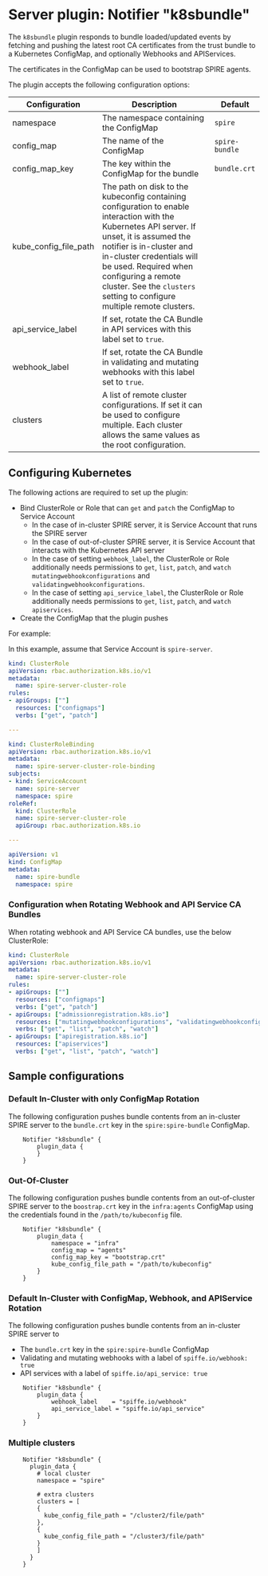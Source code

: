 # Server plugin: Notifier "k8sbundle"

The `k8sbundle` plugin responds to bundle loaded/updated events by fetching and
pushing the latest root CA certificates from the trust bundle to a Kubernetes
ConfigMap, and optionally Webhooks and APIServices.

The certificates in the ConfigMap can be used to bootstrap SPIRE agents.

The plugin accepts the following configuration options:

| Configuration         | Description                                                                                                                                                                                                   | Default        |
|-----------------------|---------------------------------------------------------------------------------------------------------------------------------------------------------------------------------------------------------------|----------------|
| namespace             | The namespace containing the ConfigMap                                                                                                                                                                        | `spire`        |
| config_map            | The name of the ConfigMap                                                                                                                                                                                     | `spire-bundle` |
| config_map_key        | The key within the ConfigMap for the bundle                                                                                                                                                                   | `bundle.crt`   |
| kube_config_file_path | The path on disk to the kubeconfig containing configuration to enable interaction with the Kubernetes API server. If unset, it is assumed the notifier is in-cluster and in-cluster credentials will be used. Required when configuring a remote cluster. See the `clusters` setting to configure multiple remote clusters. |                |
| api_service_label     | If set, rotate the CA Bundle in API services with this label set to `true`.                                                                                                                                   |                |
| webhook_label         | If set, rotate the CA Bundle in validating and mutating webhooks with this label set to `true`.                                                                                                               |                |
| clusters              | A list of remote cluster configurations. If set it can be used to configure multiple. Each cluster allows the same values as the root configuration.                                                                 |                |

## Configuring Kubernetes

The following actions are required to set up the plugin:

- Bind ClusterRole or Role that can `get` and `patch` the ConfigMap to Service Account
  - In the case of in-cluster SPIRE server, it is Service Account that runs the SPIRE server
  - In the case of out-of-cluster SPIRE server, it is Service Account that interacts with the Kubernetes API server
  - In the case of setting `webhook_label`, the ClusterRole or Role additionally needs permissions to `get`, `list`, `patch`, and `watch` `mutatingwebhookconfigurations` and `validatingwebhookconfigurations`.
  - In the case of setting `api_service_label`, the ClusterRole or Role additionally needs permissions to `get`, `list`, `patch`, and `watch` `apiservices`.
- Create the ConfigMap that the plugin pushes

For example:

In this example, assume that Service Account is `spire-server`.

```yaml
kind: ClusterRole
apiVersion: rbac.authorization.k8s.io/v1
metadata:
  name: spire-server-cluster-role
rules:
- apiGroups: [""]
  resources: ["configmaps"]
  verbs: ["get", "patch"]

---

kind: ClusterRoleBinding
apiVersion: rbac.authorization.k8s.io/v1
metadata:
  name: spire-server-cluster-role-binding
subjects:
- kind: ServiceAccount
  name: spire-server
  namespace: spire
roleRef:
  kind: ClusterRole
  name: spire-server-cluster-role
  apiGroup: rbac.authorization.k8s.io

---

apiVersion: v1
kind: ConfigMap
metadata:
  name: spire-bundle
  namespace: spire
```

### Configuration when Rotating Webhook and API Service CA Bundles

When rotating webhook and API Service CA bundles, use the below ClusterRole:

```yaml
kind: ClusterRole
apiVersion: rbac.authorization.k8s.io/v1
metadata:
  name: spire-server-cluster-role
rules:
- apiGroups: [""]
  resources: ["configmaps"]
  verbs: ["get", "patch"]
- apiGroups: ["admissionregistration.k8s.io"]
  resources: ["mutatingwebhookconfigurations", "validatingwebhookconfigurations"]
  verbs: ["get", "list", "patch", "watch"]
- apiGroups: ["apiregistration.k8s.io"]
  resources: ["apiservices"]
  verbs: ["get", "list", "patch", "watch"]
```

## Sample configurations

### Default In-Cluster with only ConfigMap Rotation

The following configuration pushes bundle contents from an in-cluster SPIRE
server to the `bundle.crt` key in the `spire:spire-bundle` ConfigMap.

```hcl
    Notifier "k8sbundle" {
        plugin_data {
        }
    }
```

### Out-Of-Cluster

The following configuration pushes bundle contents from an out-of-cluster SPIRE
server to the `boostrap.crt` key in the `infra:agents` ConfigMap using
the credentials found in the `/path/to/kubeconfig` file.

```hcl
    Notifier "k8sbundle" {
        plugin_data {
            namespace = "infra"
            config_map = "agents"
            config_map_key = "bootstrap.crt"
            kube_config_file_path = "/path/to/kubeconfig"
        }
    }
```

### Default In-Cluster with ConfigMap, Webhook, and APIService Rotation

The following configuration pushes bundle contents from an in-cluster SPIRE
server to

- The `bundle.crt` key in the `spire:spire-bundle` ConfigMap
- Validating and mutating webhooks with a label of `spiffe.io/webhook: true`
- API services with a label of `spiffe.io/api_service: true`

```hcl
    Notifier "k8sbundle" {
        plugin_data {
            webhook_label    = "spiffe.io/webhook"
            api_service_label = "spiffe.io/api_service"
        }
    }
```

### Multiple clusters

```hcl
    Notifier "k8sbundle" {
      plugin_data {        
        # local cluster
        namespace = "spire"

        # extra clusters
        clusters = [        
        {
          kube_config_file_path = "/cluster2/file/path"
        },
        {
          kube_config_file_path = "/cluster3/file/path"
        }
        ]
      }    
    }
```
